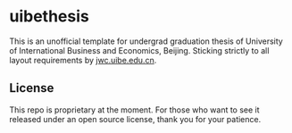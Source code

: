 # uibethesis

This is an unofficial template for undergrad graduation thesis of University of International Business and Economics, Beijing. Sticking strictly to all layout requirements by [jwc.uibe.edu.cn](jwc.uibe.edu.cn).

## License

This repo is proprietary at the moment. For those who want to see it released under an open source license, thank you for your patience.
